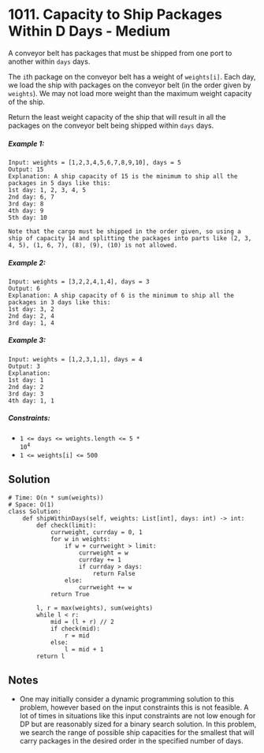 # 1011. Capacity to Ship Packages Within D Days - Medium

A conveyor belt has packages that must be shipped from one port to another within `days` days.

The `i`th package on the conveyor belt has a weight of `weights[i]`. Each day, we load the ship with packages on the conveyor belt (in the order given by `weights`). We may not load more weight than the maximum weight capacity of the ship.

Return the least weight capacity of the ship that will result in all the packages on the conveyor belt being shipped within `days` days.

##### Example 1:

```
Input: weights = [1,2,3,4,5,6,7,8,9,10], days = 5
Output: 15
Explanation: A ship capacity of 15 is the minimum to ship all the packages in 5 days like this:
1st day: 1, 2, 3, 4, 5
2nd day: 6, 7
3rd day: 8
4th day: 9
5th day: 10

Note that the cargo must be shipped in the order given, so using a ship of capacity 14 and splitting the packages into parts like (2, 3, 4, 5), (1, 6, 7), (8), (9), (10) is not allowed.
```

##### Example 2:

```
Input: weights = [3,2,2,4,1,4], days = 3
Output: 6
Explanation: A ship capacity of 6 is the minimum to ship all the packages in 3 days like this:
1st day: 3, 2
2nd day: 2, 4
3rd day: 1, 4
```

##### Example 3:

```
Input: weights = [1,2,3,1,1], days = 4
Output: 3
Explanation:
1st day: 1
2nd day: 2
3rd day: 3
4th day: 1, 1
```

##### Constraints:

- <code>1 <= days <= weights.length <= 5 * 10<sup>4</sup></code>
- <code>1 <= weights[i] <= 500</code>

## Solution

```
# Time: O(n * sum(weights))
# Space: O(1)
class Solution:
    def shipWithinDays(self, weights: List[int], days: int) -> int:
        def check(limit):
            currweight, currday = 0, 1
            for w in weights:
                if w + currweight > limit:
                    currweight = w
                    currday += 1
                    if currday > days:
                        return False
                else:
                    currweight += w
            return True

        l, r = max(weights), sum(weights)
        while l < r:
            mid = (l + r) // 2
            if check(mid):
                r = mid
            else:
                l = mid + 1
        return l
```

## Notes
- One may initially consider a dynamic programming solution to this problem, however based on the input constraints this is not feasible. A lot of times in situations like this input constraints are not low enough for DP but are reasonably sized for a binary search solution. In this problem, we search the range of possible ship capacities for the smallest that will carry packages in the desired order in the specified number of days.